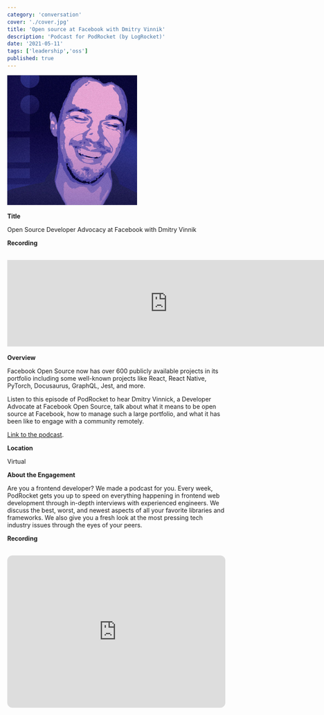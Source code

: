 ```yaml
---
category: 'conversation'
cover: './cover.jpg'
title: 'Open source at Facebook with Dmitry Vinnik'
description: 'Podcast for PodRocket (by LogRocket)'
date: '2021-05-11'
tags: ['leadership','oss']
published: true
---
```

![cover](./cover.jpg)

**Title**

Open Source Developer Advocacy at Facebook with Dmitry Vinnik

**Recording**

<br>

<iframe src="https://player.fireside.fm/v2/XHXVzqW5+ItXfveto?theme=dark" width="740" height="200" frameborder="0" scrolling="no"></iframe>

<br>

**Overview**

Facebook Open Source now has over 600 publicly available projects in its portfolio including some well-known projects like React, React Native, PyTorch, Docusaurus, GraphQL, Jest, and more.

Listen to this episode of PodRocket to hear Dmitry Vinnick, a Developer Advocate at Facebook Open Source, talk about what it means to be open source at Facebook, how to manage such a large portfolio, and what it has been like to engage with a community remotely.

[Link to the podcast](https://podrocket.logrocket.com/facebook).

**Location**

Virtual

**About the Engagement**

Are you a frontend developer? We made a podcast for you. Every week, PodRocket gets you up to speed on everything happening in frontend web development through in-depth interviews with experienced engineers. We discuss the best, worst, and newest aspects of all your favorite libraries and frameworks. We also give you a fresh look at the most pressing tech industry issues through the eyes of your peers.

**Recording**

<br>

<iframe style="border-radius:12px" src="https://open.spotify.com/embed/episode/6CkzG0tDo8uJ0L7LGSHLTW?utm_source=generator&theme=0" width="100%" height="352" frameBorder="0" allowfullscreen="" allow="autoplay; clipboard-write; encrypted-media; fullscreen; picture-in-picture" loading="lazy"></iframe>

<br>

